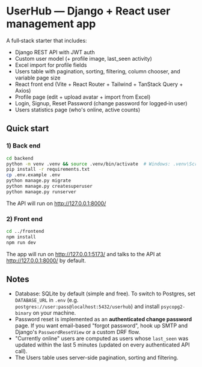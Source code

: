 # UserHub — Django + React user management app

A full‑stack starter that includes:

- Django REST API with JWT auth
- Custom user model (+ profile image, last_seen activity)
- Excel import for profile fields
- Users table with pagination, sorting, filtering, column chooser, and variable page size
- React front end (Vite + React Router + Tailwind + TanStack Query + Axios)
- Profile page (edit + upload avatar + import from Excel)
- Login, Signup, Reset Password (change password for logged‑in user)
- Users statistics page (who's online, active counts)

## Quick start

### 1) Back end

```bash
cd backend
python -m venv .venv && source .venv/bin/activate  # Windows: .venv\Scripts\activate
pip install -r requirements.txt
cp .env.example .env
python manage.py migrate
python manage.py createsuperuser
python manage.py runserver
```

The API will run on http://127.0.0.1:8000/

### 2) Front end

```bash
cd ../frontend
npm install
npm run dev
```

The app will run on http://127.0.0.1:5173/ and talks to the API at http://127.0.0.1:8000/ by default.

## Notes

- Database: SQLite by default (simple and free). To switch to Postgres, set `DATABASE_URL` in `.env` (e.g. `postgres://user:pass@localhost:5432/userhub`) and install `psycopg2-binary` on your machine.
- Password reset is implemented as an **authenticated change password** page. If you want email-based "forgot password", hook up SMTP and Django's `PasswordResetView` or a custom DRF flow.
- "Currently online" users are computed as users whose `last_seen` was updated within the last 5 minutes (updated on every authenticated API call).
- The Users table uses server-side pagination, sorting and filtering.
